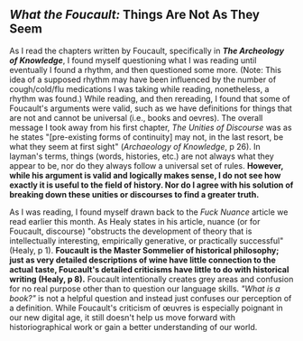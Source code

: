 ## _What the Foucault:_ Things Are Not As They Seem

As I read the chapters written by Foucault, specifically in **_The Archeology of Knowledge_**, I found myself questioning what I was reading until eventually I found a rhythm, and then questioned some more. (Note: This idea of a supposed rhythm may have been influenced by the number of cough/cold/flu medications I was taking while reading, nonetheless, a rhythm was found.) While reading, and then rereading, I found that some of Foucault's arguments were valid, such as we have definitions for things that are not and cannot be universal (i.e., books and oevres). The overall message I took away from his first chapter, _The Unities of Discourse_ was as he states "[pre-existing forms of continuity] may not, in the last resort, be what they seem at first sight" (_Archaeology of Knowledge_, p 26). In layman's terms, things (words, histories, etc.) are not always what they appear to be, nor do they always follow a universal set of rules.  **However, while his argument is valid and logically makes sense, I do not see how exactly it is useful to the field of history. Nor do I agree with his solution of breaking down these unities or discourses to find a greater truth.**

As I was reading, I found myself drawn back to the _Fuck Nuance_ article we read earlier this month. As Healy states in his article, nuance (or for Foucault, discourse) "obstructs the development of theory that is intellectually interesting, empirically generative, or practically successful" (Healy, p 1). **Foucault is the Master Sommelier of historical philosophy; just as very detailed descriptions of wine have little connection to the actual taste, Foucault's detailed criticisms have little to do with historical writing (Healy, p 8).** 
Foucault intentionally creates grey areas and confusion for no real purpose other than to question our language skills. _"What is a book?"_ is not a helpful question and instead just confuses our perception of a definition. While Foucault's criticism of œuvres is especially poignant in our new digital age, it still doesn't help us move forward with historiographical work or gain a better understanding of our world.
